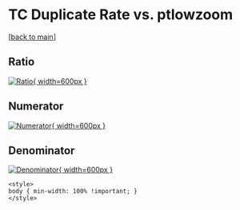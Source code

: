 # TC Duplicate Rate vs. ptlowzoom

[[back to main](./)]



## Ratio

[![Ratio](../mtv/var/TC_duplrate_ptlowzoom.png){ width=600px }](../mtv/var/TC_duplrate_ptlowzoom.pdf)

## Numerator

[![Numerator](../mtv/num/TC_duplrate_ptlowzoom_num0.png){ width=600px }](../mtv/num/TC_duplrate_ptlowzoom_num0.pdf)

## Denominator

[![Denominator](../mtv/den/TC_duplrate_ptlowzoom_den.png){ width=600px }](../mtv/den/TC_duplrate_ptlowzoom_den.pdf)


``` {=html}
<style>
body { min-width: 100% !important; }
</style>
```
